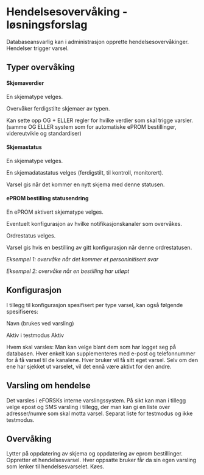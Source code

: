 # Hendelsesovervåking - løsningsforslag

Databaseansvarlig kan i administrasjon opprette hendelsesovervåkinger. Hendelser trigger varsel.

## Typer overvåking

#### Skjemaverdier

En skjematype velges.

Overvåker ferdigstilte skjemaer av typen.

Kan sette opp OG + ELLER regler for hvilke verdier som skal trigge varsler.
(samme OG ELLER system som for automatiske ePROM bestillinger, videreutvikle og standardiser)

#### Skjemastatus

En skjematype velges.

En skjemadatastatus velges (ferdigstilt, til kontroll, monitorert).

Varsel gis når det kommer en nytt skjema med denne statusen.

#### ePROM bestilling statusendring

En ePROM aktivert skjematype velges.

Eventuelt konfigurasjon av hvilke notifikasjonskanaler som overvåkes.

Ordrestatus velges.

Varsel gis hvis en bestilling av gitt konfigurasjon når denne ordrestatusen.

*Eksempel 1: overvåke når det kommer et personinitisert svar*

*Eksempel 2: overvåke når en bestilling har utløpt*

## Konfigurasjon

I tillegg til konfigurasjon spesifisert per type varsel, kan også følgende spesifiseres:

Navn (brukes ved varsling)

Aktiv i testmodus
Aktiv

Hvem skal varsles: Man kan velge blant dem som har logget seg på databasen. Hver enkelt kan supplementeres med e-post og telefonnummer for å få varsel til de kanalene. Hver bruker vil få sitt eget varsel. Selv om den ene har sjekket ut varselet, vil det ennå være aktivt for den andre.

## Varsling om hendelse

Det varsles i eFORSKs interne varslingssystem. 
På sikt kan man i tillegg velge epost og SMS varsling i tillegg, der man kan gi en liste over adresser/numre som skal motta varsel. Separat liste for testmodus og ikke testmodus.


## Overvåking

Lytter på oppdatering av skjema og oppdatering av eprom bestillinger. 
Oppretter et hendelsesvarsel. Hver oppsatte bruker får da sin egen varsling som lenker til hendelsesvarselet.
Køes.
